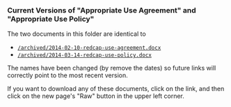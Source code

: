 ### Current Versions of "Appropriate Use Agreement" and "Appropriate Use Policy"

The two documents in this folder are identical to

* [`/archived/2014-02-10-redcap-use-agreement.docx`](../archived/2014-02-10-redcap-use-agreement.docx)
* [`/archived/2014-03-14-redcap-use-policy.docx`](../archived/2014-03-14-redcap-use-policy.docx)

The names have been changed (by remove the dates) so future links will correctly point to the most recent version.

If you want to download any of these documents, click on the link, and then click on the new page's "Raw" button in the upper left corner.
